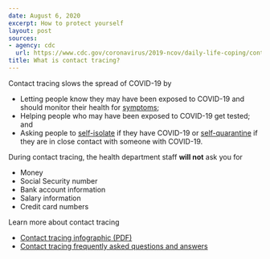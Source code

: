 ```yaml
---
date: August 6, 2020
excerpt: How to protect yourself
layout: post
sources:
- agency: cdc
  url: https://www.cdc.gov/coronavirus/2019-ncov/daily-life-coping/contact-tracing.html
title: What is contact tracing?
---
```


Contact tracing slows the spread of COVID-19 by
- Letting people know they may have been exposed to COVID-19 and should monitor their health for [symptoms](https://www.cdc.gov/coronavirus/2019-ncov/symptoms-testing/symptoms.html);
- Helping people who may have been exposed to COVID-19 get tested; and
- Asking people to [self-isolate](https://www.cdc.gov/coronavirus/2019-ncov/if-you-are-sick/isolation.html) if they have COVID-19 or [self-quarantine](https://www.cdc.gov/coronavirus/2019-ncov/if-you-are-sick/quarantine.html) if they are in close contact with someone with COVID-19.

During contact tracing, the health department staff **will not** ask you for
- Money
- Social Security number
- Bank account information
- Salary information
- Credit card numbers

Learn more about contact tracing
- [Contact tracing infographic (PDF)](https://www.cdc.gov/coronavirus/2019-ncov/downloads/Contact-Tracing-Infographic-FINAL.pdf)
- [Contact tracing frequently asked questions and answers](https://www.cdc.gov/coronavirus/2019-ncov/faq.html#Contact-Tracing)